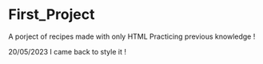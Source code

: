 # First_Project
A porject of recipes made with only HTML
Practicing previous knowledge !

20/05/2023
I came back to style it !